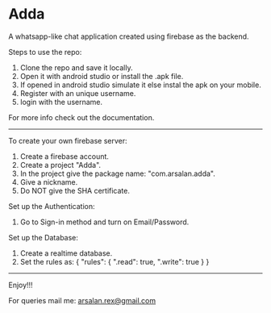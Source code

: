 # Adda
A whatsapp-like chat application created using firebase as the backend. 

Steps to use the repo:

1. Clone the repo and save it locally.
2. Open it with android studio or install the .apk file.
3. If opened in android studio simulate it else instal the apk on your mobile.
4. Register with an unique username.
5. login with the username.

For more info check out the documentation.

---------------------------------------------------------------------------------------------------------------------------------

To create your own firebase server:

1. Create a firebase account. 
2. Create a project "Adda".
3. In the project give the package name: "com.arsalan.adda".
4. Give a nickname.
5. Do NOT give the SHA certificate. 

Set up the Authentication:
1. Go to Sign-in method and turn on Email/Password.

Set up the Database:
1. Create a realtime database.
2. Set the rules as:
{
  "rules": {
    ".read": true,
    ".write": true
  }
}

---------------------------------------------------------------------------------------------------------------------------------

Enjoy!!!

For queries mail me: arsalan.rex@gmail.com

